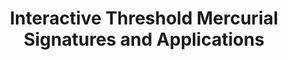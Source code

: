 ---
layout: post
year: 2024
title: "Interactive Threshold Mercurial Signatures and Applications"
authors: Masayuki Abe, Masaya Nanri, Octavio Perez Kempner, Mehdi Tibouchi
venue: "30th Annual International Conference on the Theory and Application of Cryptology and Information Security - ASIACRYPT 2024"
pdf: https://eprint.iacr.org/2024/625.pdf
web: https://asiacrypt.iacr.org/2024
bib: https://dblp.org/rec/conf/asiacrypt/AbeNPT24.html?view=bibtex
github: https://github.com/octaviopk9/asiacrypt_tms
talk: https://iacr.org/submit/files/slides/2024/asiacrypt/asiacrypt2024/39/39_slides.pdf
pub: https://doi.org/10.1007/978-981-96-0891-1_3
---